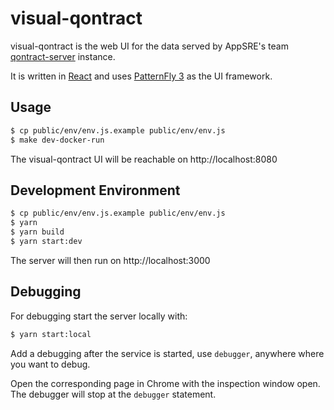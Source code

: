 # visual-qontract

visual-qontract is the web UI for the data served by AppSRE's team [qontract-server](https://github.com/app-sre/qontract-server/) instance.

It is written in [React](https://reactjs.org/) and uses [PatternFly 3](https://www.patternfly.org/) as the UI framework.

## Usage

```sh
$ cp public/env/env.js.example public/env/env.js
$ make dev-docker-run
```

The visual-qontract UI will be reachable on http://localhost:8080

## Development Environment

```sh
$ cp public/env/env.js.example public/env/env.js
$ yarn
$ yarn build
$ yarn start:dev
```

The server will then run on http://localhost:3000

## Debugging

For debugging start the server locally with:

```sh
$ yarn start:local
```

Add a debugging after the service is started, use `debugger`, anywhere where you want to debug. 

Open the corresponding page in Chrome with the inspection window open. The debugger will stop at the `debugger` statement.
